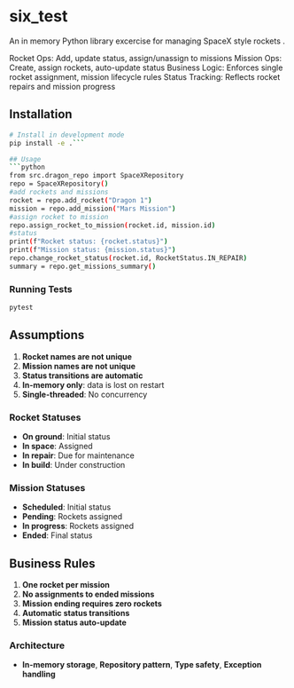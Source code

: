 # six_test
An in memory Python library excercise for managing SpaceX style rockets .

Rocket Ops: Add, update status, assign/unassign to missions
Mission Ops: Create, assign rockets, auto-update status
Business Logic: Enforces single rocket assignment, mission lifecycle rules
Status Tracking: Reflects rocket repairs and mission progress

## Installation
```bash
# Install in development mode
pip install -e .```

## Usage
```python
from src.dragon_repo import SpaceXRepository
repo = SpaceXRepository()
#add rockets and missions
rocket = repo.add_rocket("Dragon 1")
mission = repo.add_mission("Mars Mission")
#assign rocket to mission
repo.assign_rocket_to_mission(rocket.id, mission.id)
#status
print(f"Rocket status: {rocket.status}")  
print(f"Mission status: {mission.status}")  
repo.change_rocket_status(rocket.id, RocketStatus.IN_REPAIR)
summary = repo.get_missions_summary()
```

### Running Tests
```bash
pytest
```

## Assumptions
1. **Rocket names are not unique**
2. **Mission names are not unique**
3. **Status transitions are automatic**
4. **In-memory only**: data is lost on restart
5. **Single-threaded**: No concurrency

### Rocket Statuses
- **On ground**: Initial status
- **In space**: Assigned
- **In repair**: Due for maintenance
- **In build**: Under construction

### Mission Statuses
- **Scheduled**: Initial status
- **Pending**: Rockets assigned
- **In progress**: Rockets assigned
- **Ended**: Final status

## Business Rules
1. **One rocket per mission**
2. **No assignments to ended missions**
3. **Mission ending requires zero rockets**
4. **Automatic status transitions**
5. **Mission status auto-update**

### Architecture
- **In-memory storage**, **Repository pattern**, **Type safety**, **Exception handling**
